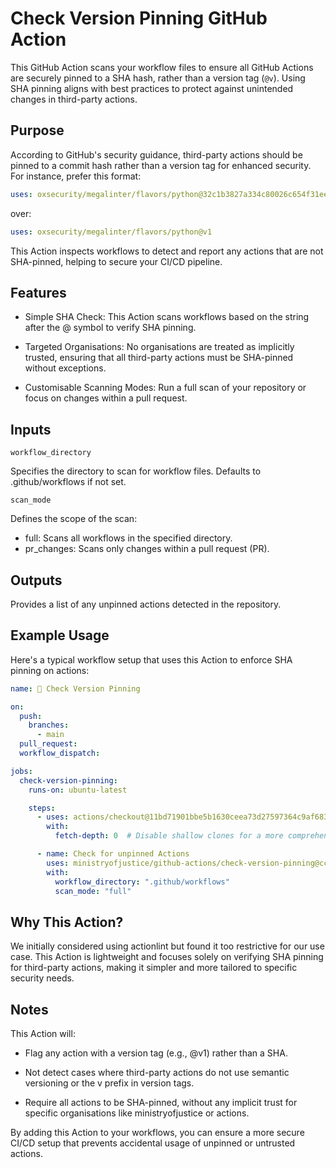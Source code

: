 # Check Version Pinning GitHub Action

This GitHub Action scans your workflow files to ensure all GitHub Actions are securely pinned to a SHA hash, rather than a version tag (`@v`). Using SHA pinning aligns with best practices to protect against unintended changes in third-party actions.

## Purpose

According to GitHub's security guidance, third-party actions should be pinned to a commit hash rather than a version tag for enhanced security. For instance, prefer this format:
```yaml
uses: oxsecurity/megalinter/flavors/python@32c1b3827a334c80026c654f31ee1b4801ad8798
```
over:
```yaml
uses: oxsecurity/megalinter/flavors/python@v1
```

This Action inspects workflows to detect and report any actions that are not SHA-pinned, helping to secure your CI/CD pipeline.

## Features

- Simple SHA Check: This Action scans workflows based on the string after the @ symbol to verify SHA pinning.

- Targeted Organisations: No organisations are treated as implicitly trusted, ensuring that all third-party actions must be SHA-pinned without exceptions.

- Customisable Scanning Modes: Run a full scan of your repository or focus on changes within a pull request.


## Inputs

`workflow_directory`

Specifies the directory to scan for workflow files. Defaults to .github/workflows if not set.

`scan_mode`

Defines the scope of the scan:

- full: Scans all workflows in the specified directory.
- pr_changes: Scans only changes within a pull request (PR).

## Outputs

Provides a list of any unpinned actions detected in the repository.

## Example Usage

Here's a typical workflow setup that uses this Action to enforce SHA pinning on actions:
```yaml
name: 🧪 Check Version Pinning

on:
  push:
    branches:
      - main
  pull_request:
  workflow_dispatch:

jobs:
  check-version-pinning:
    runs-on: ubuntu-latest

    steps:
      - uses: actions/checkout@11bd71901bbe5b1630ceea73d27597364c9af683 # v4.2.2
        with:
          fetch-depth: 0  # Disable shallow clones for a more comprehensive scan

      - name: Check for unpinned Actions
        uses: ministryofjustice/github-actions/check-version-pinning@ccf9e3a4a828df1ec741f6c8e6ed9d0acaef3490 # v18.5.0
        with:
          workflow_directory: ".github/workflows"
          scan_mode: "full"
```

## Why This Action?

We initially considered using actionlint but found it too restrictive for our use case. This Action is lightweight and focuses solely on verifying SHA pinning for third-party actions, making it simpler and more tailored to specific security needs.

## Notes

This Action will:

- Flag any action with a version tag (e.g., @v1) rather than a SHA.

- Not detect cases where third-party actions do not use semantic versioning or the v prefix in version tags.

- Require all actions to be SHA-pinned, without any implicit trust for specific organisations like ministryofjustice or actions.

By adding this Action to your workflows, you can ensure a more secure CI/CD setup that prevents accidental usage of unpinned or untrusted actions.
